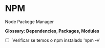 # NPM

Node Packege Manager

__Glossary: Dependencies, Packages, Modules__

- [ ] Verificar se temos o npm instalado 'npm -v'